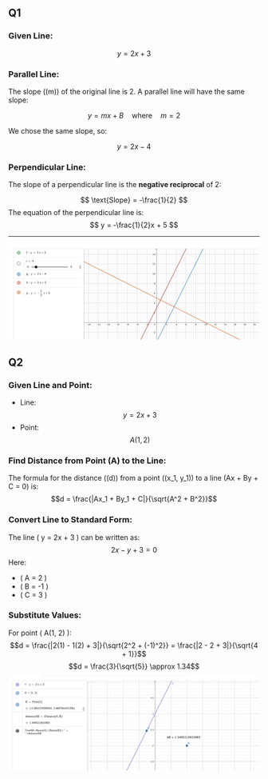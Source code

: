 
## Q1

### Given Line:
$$y = 2x + 3$$

### **Parallel Line:**

The slope (\(m\)) of the original line is 2. A parallel line will have the same slope:

$$y = mx + B \quad \text{where} \quad m = 2$$

We chose the same slope, so:

$$y = 2x - 4$$

### **Perpendicular Line:**

The slope of a perpendicular line is the **negative reciprocal** of 2:

$$ \text{Slope} = -\frac{1}{2} $$
The equation of the perpendicular line is:
$$ y = -\frac{1}{2}x + 5 $$

---
![alt text](image-1.png)

## Q2

### Given Line and Point:
- Line: $$ y = 2x + 3$$
- Point: $$ A(1, 2)$$

### **Find Distance from Point \(A\) to the Line:**
The formula for the distance (\(d\)) from a point \((x_1, y_1)\) to a line \(Ax + By + C = 0\) is:
$$d = \frac{|Ax_1 + By_1 + C|}{\sqrt{A^2 + B^2}}$$

### **Convert Line to Standard Form:**
The line \( y = 2x + 3 \) can be written as:
$$2x - y + 3 = 0$$
Here:
- \( A = 2 \)
- \( B = -1 \)
- \( C = 3 \)

### **Substitute Values:**
For point \( A(1, 2) \):
$$d = \frac{|2(1) - 1(2) + 3|}{\sqrt{2^2 + (-1)^2}} = \frac{|2 - 2 + 3|}{\sqrt{4 + 1}}$$
$$d = \frac{3}{\sqrt{5}} \approx 1.34$$
![alt text](image-2.png)
